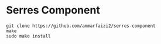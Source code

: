 # Serres Component
```shell
git clone https://github.com/ammarfaizi2/serres-component
make
sudo make install
```